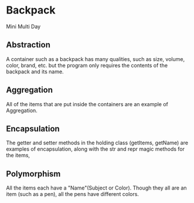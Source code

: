 # Backpack

Mini Multi Day

## Abstraction 
A container such as a backpack has many qualities, such as size, volume, color, brand, etc. but the program only requires the contents of the backpack and its name. 
## Aggregation
All of the items that are put inside the containers are an example of Aggregation.
## Encapsulation
The getter and setter methods in the holding class (getItems, getName) are examples of encapsulation, along with the str and repr magic methods for the items,
## Polymorphism
All the items each have a "Name"(Subject or Color). Though they all are an item (such as a pen), all the pens have different colors.